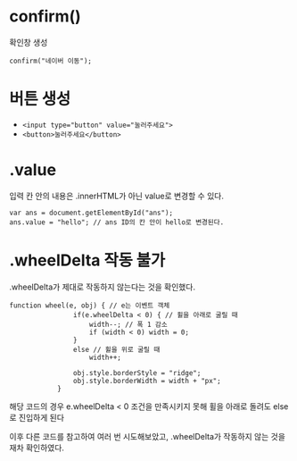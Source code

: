 # confirm()

확인창 생성
```
confirm("네이버 이동");
```


# 버튼 생성

- `<input type="button" value="눌러주세요">`
- `<button>눌러주세요</button>`


# .value

입력 칸 안의 내용은 .innerHTML가 아닌 value로 변경할 수 있다.

```
var ans = document.getElementById("ans");
ans.value = "hello"; // ans ID의 칸 안이 hello로 변경된다.
```


# .wheelDelta 작동 불가

.wheelDelta가 제대로 작동하지 않는다는 것을 확인했다.

```
function wheel(e, obj) { // e는 이벤트 객체
                if(e.wheelDelta < 0) { // 휠을 아래로 굴릴 때
                    width--; // 폭 1 감소
                    if (width < 0) width = 0;
                }
                else // 휠을 위로 굴릴 때
                    width++;

                obj.style.borderStyle = "ridge";
                obj.style.borderWidth = width + "px";
            }
```

해당 코드의 경우 e.wheelDelta < 0 조건을 만족시키지 못해
휠을 아래로 돌려도 else로 진입하게 된다

이후 다른 코드를 참고하여 여러 번 시도해보았고, .wheelDelta가 작동하지 않는 것을 재차 확인하였다.